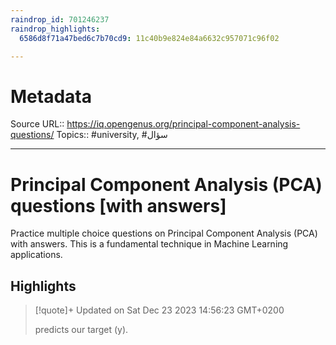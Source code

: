 ```yaml
---
raindrop_id: 701246237
raindrop_highlights:
  6586d8f71a47bed6c7b70cd9: 11c40b9e824e84a6632c957071c96f02

---
```


# Metadata
Source URL:: https://iq.opengenus.org/principal-component-analysis-questions/
Topics:: #university, #سؤال

---
# Principal Component Analysis (PCA) questions [with answers]

Practice multiple choice questions on Principal Component Analysis (PCA) with answers. This is a fundamental technique in Machine Learning applications.

## Highlights

> [!quote]+ Updated on Sat Dec 23 2023 14:56:23 GMT+0200
>
> predicts our target (y).
